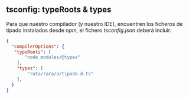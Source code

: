 ## tsconfig: typeRoots & types

Para que nuestro compilador (y nuestro IDE), encuentren los ficheros de tipado instalados desde *npm*, el fichero _tsconfig.json_ deberá incluir:

```json
{
  "compilerOptions": {
   "typeRoots": [
       "node_modules/@types"
    ],                       
    "types": [
        "ruta/rara/a/tipado.d.ts"
    ],
  }
}
```